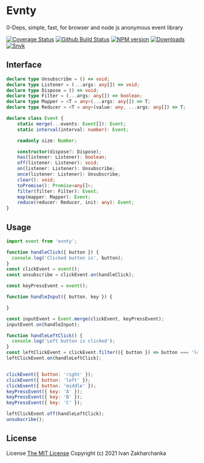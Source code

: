 # Evnty

0-Deps, simple, fast, for browser and node js anonymous event library

[![Coverage Status][codecov-image]][codecov-url]
[![Github Build Status][github-image]][github-url]
[![NPM version][npm-image]][npm-url]
[![Downloads][downloads-image]][npm-url]
[![Snyk][snyk-image]][snyk-url]

## Interface

```typescript
declare type Unsubscribe = () => void;
declare type Listener = (...args: any[]) => void;
declare type Dispose = () => void;
declare type Filter = (...args: any[]) => boolean;
declare type Mapper = <T = any>(...args: any[]) => T;
declare type Reducer = <T = any>(value: any, ...args: any[]) => T;

declare class Event {
    static merge(...events: Event[]): Event;
    static interval(interval: number): Event;

    readonly size: Number;

    constructor(dispose?: Dispose);
    has(listener: Listener): boolean;
    off(listener: Listener): void;
    on(listener: Listener): Unsubscribe;
    once(listener: Listener): Unsubscribe;
    clear(): void;
    toPromise(): Promise<any[]>;
    filter(filter: Filter): Event;
    map(mapper: Mapper): Event;
    reduce(reducer: Reducer, init: any): Event;
}
```

## Usage

```js
import event from 'evnty';

function handleClick({ button }) {
  console.log('Clicked button is', button);
}
const clickEvent = event();
const unsubscribe = clickEvent.on(handleClick);

const keyPressEvent = event();

function handleInput({ button, key }) {

}

const inputEvent = Event.merge(clickEvent, keyPressEvent);
inputEvent.on(handleInput);

function handleLeftClick() {
  console.log('Left button is clicked');
}
const leftClickEvent = clickEvent.filter(({ button }) => button === 'left');
leftClickEvent.on(handleLeftClick);


clickEvent({ button: 'right' });
clickEvent({ button: 'left' });
clickEvent({ button: 'middle' });
keyPressEvent({ key: 'A' });
keyPressEvent({ key: 'B' });
keyPressEvent({ key: 'C' });

leftClickEvent.off(handleLeftClick);
unsubscribe();
```

## License
License [The MIT License](http://opensource.org/licenses/MIT)
Copyright (c) 2021 Ivan Zakharchanka

[npm-url]: https://www.npmjs.com/package/evnty
[downloads-image]: https://img.shields.io/npm/dw/evnty.svg?maxAge=43200
[npm-image]: https://img.shields.io/npm/v/evnty.svg?maxAge=43200
[github-url]: https://github.com/3axap4eHko/evnty/actions
[github-image]: https://github.com/3axap4eHko/evnty/workflows/Build%20Package/badge.svg?branch=master
[codecov-url]: https://codecov.io/gh/3axap4eHko/evnty
[codecov-image]: https://codecov.io/gh/3axap4eHko/evnty/branch/master/graph/badge.svg?maxAge=43200
[snyk-url]: https://snyk.io/test/npm/evnty/latest
[snyk-image]: https://img.shields.io/snyk/vulnerabilities/github/3axap4eHko/evnty.svg?maxAge=43200
